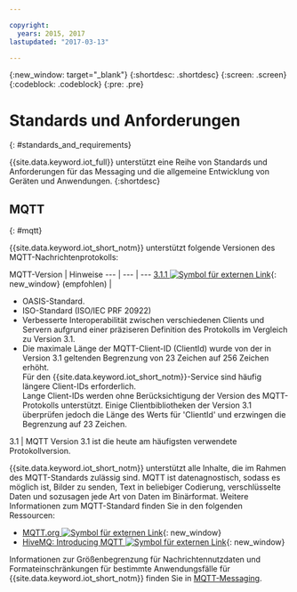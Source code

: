 ```yaml
---

copyright:
  years: 2015, 2017
lastupdated: "2017-03-13"

---
```


{:new_window: target="\_blank"}
{:shortdesc: .shortdesc}
{:screen: .screen}
{:codeblock: .codeblock}
{:pre: .pre}
# Standards und Anforderungen
{: #standards_and_requirements}

{{site.data.keyword.iot_full}} unterstützt eine Reihe von Standards und Anforderungen für das Messaging und die allgemeine Entwicklung von Geräten und Anwendungen.
{:shortdesc}


<!-- ## Blockchain
{: #blockchain}

{{site.data.keyword.iot_short_notm}} supports the following versions of the Hyperledger fabric:
- 0.5

## Python
{: #python}

Support for MQTT over SSL requires at least Python v2.7.9 or v3.4, and OpenSSL v1.0.1.
-->

## MQTT
{: #mqtt}

{{site.data.keyword.iot_short_notm}} unterstützt folgende Versionen des MQTT-Nachrichtenprotokolls:

MQTT-Version | Hinweise
--- | --- | ---
[3.1.1 ![Symbol für externen Link](../../../icons/launch-glyph.svg "Symbol für externen Link")](https://www.oasis-open.org/standards#mqttv3.1.1){: new_window} (empfohlen)  | <ul><li>OASIS-Standard.<li>ISO-Standard (ISO/IEC PRF 20922) <li>Verbesserte Interoperabilität zwischen verschiedenen Clients und Servern aufgrund einer präziseren Definition des Protokolls im Vergleich zu Version 3.1.   <li>Die maximale Länge der MQTT-Client-ID (ClientId) wurde von der in Version 3.1 geltenden Begrenzung von 23 Zeichen auf 256 Zeichen erhöht. </br>Für den {{site.data.keyword.iot_short_notm}}-Service sind häufig längere Client-IDs erforderlich. </br>Lange Client-IDs werden ohne Berücksichtigung der Version des MQTT-Protokolls unterstützt. Einige Clientbibliotheken der Version 3.1 überprüfen jedoch die Länge des Werts für 'ClientId' und erzwingen die Begrenzung auf 23 Zeichen.</ul>
3.1 | MQTT Version 3.1 ist die heute am häufigsten verwendete Protokollversion.

{{site.data.keyword.iot_short_notm}} unterstützt alle Inhalte, die im Rahmen des MQTT-Standards zulässig sind. MQTT ist datenagnostisch, sodass es möglich ist, Bilder zu senden, Text in beliebiger Codierung, verschlüsselte Daten und sozusagen jede Art von Daten im Binärformat. Weitere Informationen zum MQTT-Standard finden Sie in den folgenden Ressourcen:
- [MQTT.org ![Symbol für externen Link](../../../icons/launch-glyph.svg "Symbol für externen Link")](http://mqtt.org/){: new_window}
- [HiveMQ: Introducing MQTT ![Symbol für externen Link](../../../icons/launch-glyph.svg "Symbol für externen Link")](http://www.hivemq.com/blog/mqtt-essentials-part-1-introducing-mqtt){: new_window}

Informationen zur Größenbegrenzung für Nachrichtennutzdaten und Formateinschränkungen für bestimmte Anwendungsfälle für {{site.data.keyword.iot_short_notm}} finden Sie in [MQTT-Messaging](mqtt/index.html).
